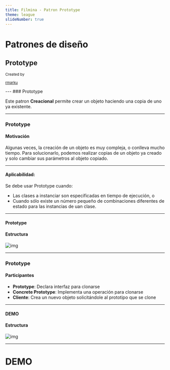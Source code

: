 ```yaml
---
title: Filmina - Patron Prototype
theme: league
slideNumber: true
---
```


# Patrones de diseño

## Prototype

<small>
Created by <br/>

[rmarku]("https://t.me/rmarku") <i class="fab fa-telegram"></i> 

</small>
---
### Prototype

Este patron **Creacional** permite crear un objeto haciendo una copia de uno ya existente.

---
### Prototype

#### Motivación

Algunas veces, la creación de un objeto es muy compleja, o conlleva mucho tiempo. Para solucionarlo, podemos realizar
copias de un objeto ya creado y solo cambiar sus parámetros al objeto copiado.

---
#### Aplicabilidad:

Se debe usar Prototype cuando:

* Las clases a instanciar son especificadas en tiempo de ejecución, o
* Cuando sólo existe un número pequeño de combinaciones diferentes de estado para las instancias de uan clase.

---
#### Prototype

#### Estructura

![img](http://www.plantuml.com/plantuml/proxy?fmt=svg&src=https://raw.githubusercontent.com/UCC-ArquitecturaSoftwareI/DesignPatternDiagrams/master/Creacionales/prototype.txt)

---
### Prototype

#### Participantes

* **Prototype**: Declara interfaz para clonarse
* **Concrete Prototype**: Implementa una operación para clonarse
* **Cliente**: Crea un nuevo objeto solicitándole al prototipo que se clone

---

#### DEMO

#### Estructura

![img](http://www.plantuml.com/plantuml/proxy?fmt=svg&src=https://raw.githubusercontent.com/UCC-ArquitecturaSoftwareI/DesignPatternDiagrams/master/Creacionales/prototype_example.txt)

---
# DEMO
